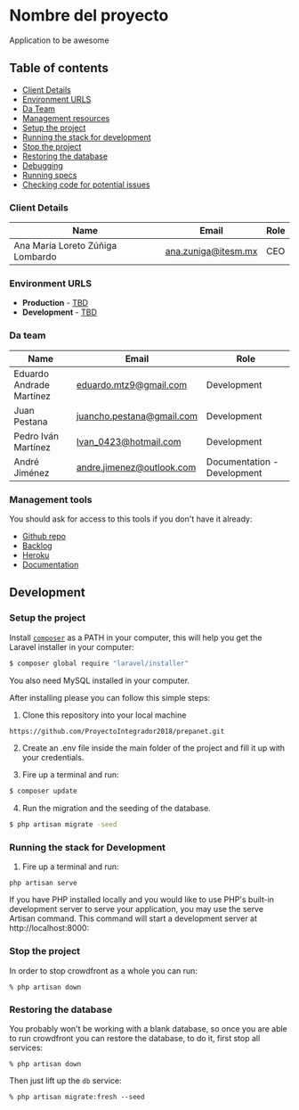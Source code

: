 # Nombre del proyecto

Application to be awesome

## Table of contents

* [Client Details](#client-details)
* [Environment URLS](#environment-urls)
* [Da Team](#team)
* [Management resources](#management-resources)
* [Setup the project](#setup-the-project)
* [Running the stack for development](#running-the-stack-for-development)
* [Stop the project](#stop-the-project)
* [Restoring the database](#restoring-the-database)
* [Debugging](#debugging)
* [Running specs](#running-specs)
* [Checking code for potential issues](#checking-code-for-potential-issues)


### Client Details

| Name                              | Email               | Role |
| --------------------------------- | ------------------- | ---- |
| Ana Maria Loreto Zúñiga Lombardo  | ana.zuniga@itesm.mx | CEO  |


### Environment URLS

* **Production** - [TBD](TBD)
* **Development** - [TBD](TBD)

### Da team

| Name           | Email             | Role        |
| -------------- | ----------------- | ----------- |
| Eduardo Andrade Martínez | eduardo.mtz9@gmail.com| Development |
| Juan Pestana | juancho.pestana@gmail.com | Development |
| Pedro Iván Martínez | Ivan_0423@hotmail.com | Development |
| André Jiménez | andre.jimenez@outlook.com | Documentation - Development |

### Management tools

You should ask for access to this tools if you don't have it already:

* [Github repo](https://github.com/ProyectoIntegrador2018/prepanet)
* [Backlog](https://github.com/ProyectoIntegrador2018/prepanet/projects/1)
* [Heroku](https://crowdfront-staging.herokuapp.com/)
* [Documentation](https://drive.google.com/open?id=1wCrqXb4MnM93rEnGpT0BnV-e1RoRj2gs)

## Development

### Setup the project

Install [`composer`](https://getcomposer.org/) as a PATH in your computer,
this will help you get the Laravel installer in your computer:

```bash
$ composer global require "laravel/installer"
```

You also need MySQL installed in your computer.

After installing please you can follow this simple steps:

1. Clone this repository into your local machine

```bash
https://github.com/ProyectoIntegrador2018/prepanet.git
```

2. Create an .env file inside the main folder of the project and fill it up with your credentials.

3. Fire up a terminal and run:

```bash
$ composer update
```

4. Run the migration and the seeding of the database.

```bash
$ php artisan migrate -seed
```

### Running the stack for Development

1. Fire up a terminal and run: 

```
php artisan serve
```

If you have PHP installed locally and you would like to use PHP's built-in development server to serve your application, you may use the serve Artisan command. This command will start a development server at http://localhost:8000:

### Stop the project

In order to stop crowdfront as a whole you can run:

```
% php artisan down
```

### Restoring the database

You probably won't be working with a blank database, so once you are able to run crowdfront you can restore the database, to do it, first stop all services:

```
% php artisan down
```

Then just lift up the `db` service:

```
% php artisan migrate:fresh --seed
```
